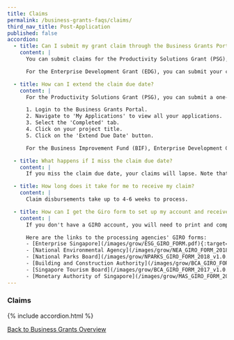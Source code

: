 ```yaml
---
title: Claims
permalink: /business-grants-faqs/claims/
third_nav_title: Post-Application
published: false
accordion:
  - title: Can I submit my grant claim through the Business Grants Portal?
    content: |
      You can submit claims for the Productivity Solutions Grant (PSG), Market Readiness Assistance (MRA) and the Business Improvement Fund (BIF) in the Business Grants Portal.

      For the Enterprise Development Grant (EDG), you can submit your claims through the [ESG Portal](https://grantportal.enterprisesg.gov.sg/spring/pages/login.aspx){:target="_blank"}.

  - title: How can I extend the claim due date?
    content: |
      For the Productivity Solutions Grant (PSG), you can submit a one-time claim extension before your claim is due:

      1. Login to the Business Grants Portal.
      2. Navigate to 'My Applications' to view all your applications.
      3. Select the 'Completed' tab.
      4. Click on your project title.
      5. Click on the 'Extend Due Date' button.

      For the Business Improvement Fund (BIF), Enterprise Development Grant (EDG) and Market Readiness Assistance (MRA), you will need to submit a Change Request to extend a claim due date.

  - title: What happens if I miss the claim due date?
    content: |
      If you miss the claim due date, your claims will lapse. Note that reminder emails will be sent to the main contact person before the claim due date.

  - title: How long does it take for me to receive my claim?
    content: |
      Claim disbursements take up to 4-6 weeks to process.

  - title: How can I get the Giro form to set up my account and receive my claims?
    content: |
      If you don't have a GIRO account, you will need to print and complete the GIRO form relevant to your processing agency. You will need to get your bank to verify the completed form. Once verified, mail the original verified form to the agency's finance department.

      Here are the links to the processing agencies' GIRO forms:
      - [Enterprise Singapore](/images/grow/ESG_GIRO_FORM.pdf){:target="_blank"}
      - [National Environmental Agency](/images/grow/NEA_GIRO_FORM_2018_v1.0.pdf){:target="_blank"}
      - [National Parks Board](/images/grow/NPARKS_GIRO_FORM_2018_v1.0.pdf){:target="_blank"}
      - [Building and Construction Authority](/images/grow/BCA_GIRO_FORM_2017_v1.0.pdf){:target="_blank"}
      - [Singapore Tourism Board](/images/grow/BCA_GIRO_FORM_2017_v1.0.pdf){:target="_blank"}
      - [Monetary Authority of Singapore](/images/grow/MAS_GIRO_FORM_2018_v1.0.pdf){:target="_blank"}
---
```


### Claims

{% include accordion.html %}

[Back to Business Grants Overview](/business-grants-portal/)
